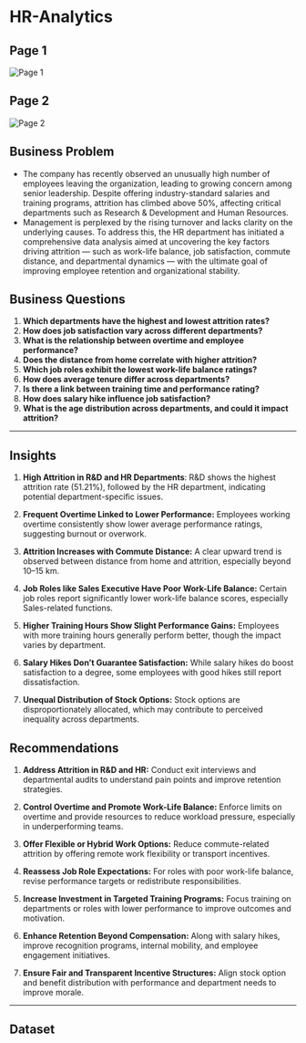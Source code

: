 # HR-Analytics

## Page 1
![Page 1](https://github.com/user-attachments/assets/a4c97fde-7eb7-4f03-b361-23c9380e5f14)

## Page 2
![Page 2](https://github.com/user-attachments/assets/43fcc82b-86c3-4f90-ba1b-5191740ec4cd)

## Business Problem
* The company has recently observed an unusually high number of employees leaving the organization, leading to growing concern among        senior leadership. Despite offering industry-standard salaries and training programs, attrition has climbed above 50%, affecting          critical departments such as Research & Development and Human Resources.
* Management is perplexed by the rising turnover and lacks clarity on the underlying causes. To address this, the HR department has         initiated a comprehensive data analysis aimed at uncovering the key factors driving attrition — such as work-life balance, job            satisfaction, commute distance, and departmental dynamics — with the ultimate goal of improving employee retention and organizational     stability.

## Business Questions
1. **Which departments have the highest and lowest attrition rates?**
2. **How does job satisfaction vary across different departments?**
3. **What is the relationship between overtime and employee performance?**
4. **Does the distance from home correlate with higher attrition?**
5. **Which job roles exhibit the lowest work-life balance ratings?**
6. **How does average tenure differ across departments?**
7. **Is there a link between training time and performance rating?**
8. **How does salary hike influence job satisfaction?**
9. **What is the age distribution across departments, and could it impact attrition?**

---
## Insights

1. **High Attrition in R&D and HR Departments**: R&D shows the highest attrition rate (51.21%), followed by the HR department,              indicating potential department-specific issues.

2. **Frequent Overtime Linked to Lower Performance:** Employees working overtime consistently show lower average performance ratings,       suggesting burnout or overwork.

3. **Attrition Increases with Commute Distance:** A clear upward trend is observed between distance from home and attrition, especially     beyond 10–15 km.

4. **Job Roles like Sales Executive Have Poor Work-Life Balance:** Certain job roles report significantly lower work-life balance          scores, especially Sales-related functions.

5. **Higher Training Hours Show Slight Performance Gains:** Employees with more training hours generally perform better, though the         impact varies by department.

6. **Salary Hikes Don’t Guarantee Satisfaction:** While salary hikes do boost satisfaction to a degree, some employees with good hikes      still report dissatisfaction.

7. **Unequal Distribution of Stock Options:** Stock options are disproportionately allocated, which may contribute to perceived             inequality across departments.

## Recommendations

1. **Address Attrition in R&D and HR:** Conduct exit interviews and departmental audits to understand pain points and improve retention     strategies.

2. **Control Overtime and Promote Work-Life Balance:** Enforce limits on overtime and provide resources to reduce workload pressure,        especially in underperforming teams.

3. **Offer Flexible or Hybrid Work Options:** Reduce commute-related attrition by offering remote work flexibility or transport             incentives.

4. **Reassess Job Role Expectations:** For roles with poor work-life balance, revise performance targets or redistribute                    responsibilities.

5. **Increase Investment in Targeted Training Programs:** Focus training on departments or roles with lower performance to improve          outcomes and motivation.

6. **Enhance Retention Beyond Compensation:** Along with salary hikes, improve recognition programs, internal mobility, and employee        engagement initiatives.

7. **Ensure Fair and Transparent Incentive Structures:**
   Align stock option and benefit distribution with performance and department needs to improve morale.

---

## Dataset




